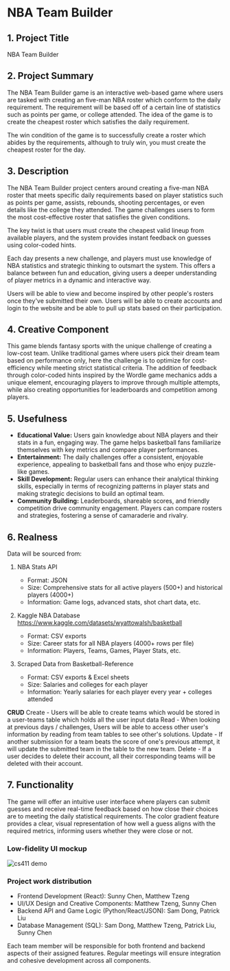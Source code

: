 

# NBA Team Builder

## 1. Project Title

NBA Team Builder

## 2. Project Summary

The NBA Team Builder game is an interactive web-based game where users are tasked with creating an five-man NBA roster which conform to the daily requirement. The requirement will be based off of a certain line of statistics such as points per game, or college attended. The idea of the game is to create the cheapest roster which satisfies the daily requirement.

The win condition of the game is to successfully create a roster which abides by the requirements, although to truly win, you must create the cheapest roster for the day.

## 3. Description

The NBA Team Builder project centers around creating a five-man NBA roster that meets specific daily requirements based on player statistics such as points per game, assists, rebounds, shooting percentages, or even details like the college they attended. The game challenges users to form the most cost-effective roster that satisfies the given conditions.

The key twist is that users must create the cheapest valid lineup from available players, and the system provides instant feedback on guesses using color-coded hints.

Each day presents a new challenge, and players must use knowledge of NBA statistics and strategic thinking to outsmart the system. This offers a balance between fun and education, giving users a deeper understanding of player metrics in a dynamic and interactive way.

Users will be able to view and become inspired by other people's rosters once they've submitted their own. Users will be able to create accounts and login to the website and be able to pull up stats based on their participation.

## 4. Creative Component

This game blends fantasy sports with the unique challenge of creating a low-cost team. Unlike traditional games where users pick their dream team based on performance only, here the challenge is to optimize for cost-efficiency while meeting strict statistical criteria. The addition of feedback through color-coded hints inspired by the Wordle game mechanics adds a unique element, encouraging players to improve through multiple attempts, while also creating opportunities for leaderboards and competition among players.

## 5. Usefulness


-   **Educational Value:** Users gain knowledge about NBA players and their stats in a fun, engaging way. The game helps basketball fans familiarize themselves with key metrics and compare player performances.
-   **Entertainment:** The daily challenges offer a consistent, enjoyable experience, appealing to basketball fans and those who enjoy puzzle-like games.
-   **Skill Development:** Regular users can enhance their analytical thinking skills, especially in terms of recognizing patterns in player stats and making strategic decisions to build an optimal team.
-   **Community Building:** Leaderboards, shareable scores, and friendly competition drive community engagement. Players can compare rosters and strategies, fostering a sense of camaraderie and rivalry.


## 6. Realness

Data will be sourced from:

1. NBA Stats API
   - Format: JSON
   - Size: Comprehensive stats for all active players (500+) and historical players (4000+)
   - Information: Game logs, advanced stats, shot chart data, etc.

2. Kaggle NBA Database
   https://www.kaggle.com/datasets/wyattowalsh/basketball
   - Format: CSV exports
   - Size: Career stats for all NBA players (4000+ rows per file)
   - Information: Players, Teams, Games, Player Stats, etc.
 
 3. Scraped Data from Basketball-Reference
	-	Format: CSV exports & Excel sheets
	-	Size: Salaries and colleges for each player
	-	Information: Yearly salaries for each player every year + colleges attended

**CRUD**
Create - Users will be able to create teams which would be stored in a user-teams table which holds all the user input data
Read - When looking at previous days / challenges, Users will be able to access other user's information by reading from team tables to see other's solutions.
Update - If another submission for a team beats the score of one's previous attempt, it will update the submitted team in the table to the new team.
Delete - If a user decides to delete their account, all their corresponding teams will be deleted with their account.

## 7. Functionality

The game will offer an intuitive user interface where players can submit guesses and receive real-time feedback based on how close their choices are to meeting the daily statistical requirements. The color gradient feature provides a clear, visual representation of how well a guess aligns with the required metrics, informing users whether they were close or not.

### Low-fidelity UI mockup

![cs411 demo](https://github.com/user-attachments/assets/ffb4ab7a-4aff-4977-9f0f-9b10777d2f66)

### Project work distribution

- Frontend Development (React): Sunny Chen, Matthew Tzeng
- UI/UX Design and Creative Components: Matthew Tzeng, Sunny Chen
- Backend API and Game Logic (Python/React/JSON): Sam Dong, Patrick Liu
- Database Management (SQL): Sam Dong, Matthew Tzeng, Patrick Liu, Sunny Chen

Each team member will be responsible for both frontend and backend aspects of their assigned features. Regular meetings will ensure integration and cohesive development across all components.

